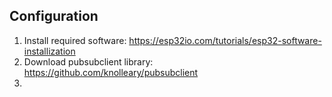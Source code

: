 ## Configuration

1. Install required software: https://esp32io.com/tutorials/esp32-software-installization
2. Download pubsubclient library: https://github.com/knolleary/pubsubclient
3. 